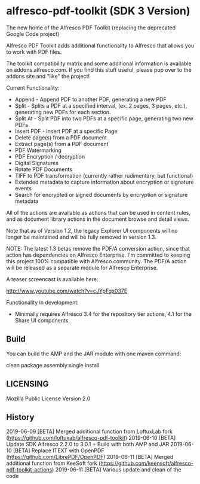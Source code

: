 alfresco-pdf-toolkit (SDK 3 Version)
====================

The new home of the Alfresco PDF Toolkit (replacing the deprecated Google Code project)

Alfresco PDF Toolkit adds additional functionality to Alfresco that allows you to work with PDF files.

The toolkit compatibility matrix and some additional information is available on addons.alfresco.com. If you find this stuff useful, please pop over to the addons site and "like" the project!

Current Functionality:

* Append - Append PDF to another PDF, generating a new PDF
* Split - Splits a PDF at a specified interval, (ex. 2 pages, 3 pages, etc.), generating new PDFs for each section.
* Split At - Split PDF into two PDFs at a specific page, generating two new PDFs.
* Insert PDF - Insert PDF at a specific Page
* Delete page(s) from a PDF document
* Extract page(s) from a PDF document
* PDF Watermarking
* PDF Encryption / decryption
* Digital Signatures
* Rotate PDF Documents
* TIFF to PDF transformation (currently rather rudimentary, but functional)
* Extended metadata to capture information about encryption or signature events
* Search for encrypted or signed documents by encryption or signature metadata


All of the actions are available as actions that can be used in content rules, and as document library actions in the document browse and detail views.

Note that as of Version 1.2, the legacy Explorer UI components will no longer be maintained and will be fully removed in version 1.3.

NOTE:  The latest 1.3 betas remove the PDF/A conversion action, since that action has dependencies on Alfresco Enterprise.  I'm committed to keeping this project 100% compatible with Alfresco community.  The PDF/A action will be released as a separate module for Alfresco Enterprise.

A teaser screencast is available here:

http://www.youtube.com/watch?v=cJYpFgx037E

Functionality in development:

* Minimally requires Alfresco 3.4 for the repository tier actions, 4.1 for the Share UI components.

## Build

You can build the AMP and the JAR module with one maven command:

clean package assembly:single install

## LICENSING

Mozilla Public License Version 2.0

## History

2019-06-09 [BETA] Merged additional function from LoftuxLab fork (https://github.com/loftuxab/alfresco-pdf-toolkit) 
2019-06-10 [BETA] Update SDK Alfresco 2.2.0 to 3.0.1 + Build with both AMP and JAR
2019-06-10 [BETA] Replace ITEXT with OpenPDF (https://github.com/LibrePDF/OpenPDF)
2019-06-11 [BETA] Merged additional function from KeeSoft fork (https://github.com/keensoft/alfresco-pdf-toolkit-actions)
2019-06-11 [BETA] Various update and clean of the code